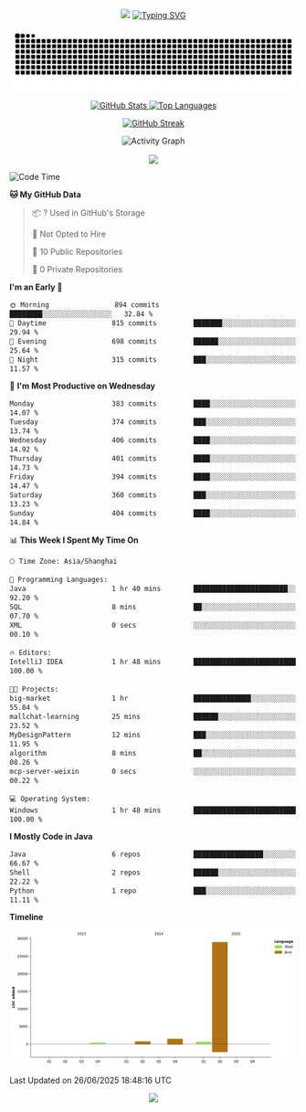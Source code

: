 <!-- -->

<p align="center">
<img src="https://capsule-render.vercel.app/api?type=waving&color=timeGradient&height=300&&section=header&text=HI%20THEME!&fontSize=90&fontAlign=50&fontAlignY=30&desc=I%20am%20AlfonsoKevin!&descAlign=50&descSize=30&descAlignY=60&animation=twinkling" />
    <a align="center" href="https://www.kaijavademo.top/"><img src="https://readme-typing-svg.demolab.com?font=Fira+Code&center=true&pause=1000&width=435&lines=Welcome+to+my+GitHub+profile+page!;%E6%AC%A2%E8%BF%8E%E6%9D%A5%E5%88%B0%E6%88%91%E7%9A%84GitHub%E4%B8%BB%E9%A1%B5%EF%BC%81" alt="Typing SVG" height=200 /> </a>
</p>
 <p align="center"><img src="https://raw.githubusercontent.com/AlfonsoKevin/AlfonsoKevin/output/github-contribution-grid-snake.svg"></p>

</p>


<p align="center" >
  <a href="https://github.com/AlfonsoKevin">  
    <img src="https://github-readme-stats.vercel.app/api/?username=AlfonsoKevin&layout=compact&border_radius=20" width="400"  alt="GitHub Stats" />
  </a>
  <a href="https://www.kaijavademo.top/">
    <img src="https://github-readme-stats.vercel.app/api/top-langs/?username=AlfonsoKevin&layout=compact&border_radius=20" width=400 alt="Top Languages"/>
  </a>
</p>


<p align="center">
    <a href="https://github.com/AlfonsoKevin">
    <img src="https://streak-stats.demolab.com?user=AlfonsoKevin&theme=transparent&hide_border=false%C2%A0%C2%A0%E5%81%87&short_numbers=false%C2%A0%C2%A0%E5%81%87&card_width=595&card_height=234" height="400"  alt="GitHub Streak" />
    </a>
</p>



<p align="center">
    <img width="800" src="https://github-readme-activity-graph.vercel.app/graph?username=AlfonsoKevin&theme=github-compact&hide_border=true&area=true&from=2024-06-01&to=2024-12-31&grid=false&custom_title=Activity%20Graph" alt="Activity Graph" title="Activity Graph" />
</p> 




<p align="center">
	<img align="center" src="https://skillicons.dev/icons?i=idea,java,mysql,redis,spring,rocket,html,css,js,react,linux,py,c,clion,docker,md,stackoverflow&theme=light" />    
</p>


<!--START_SECTION:waka-->
![Code Time](http://img.shields.io/badge/Code%20Time-123%20hrs%2054%20mins-blue)

**🐱 My GitHub Data** 

> 📦 ? Used in GitHub's Storage 
 > 
> 🚫 Not Opted to Hire
 > 
> 📜 10 Public Repositories 
 > 
> 🔑 0 Private Repositories 
 > 
**I'm an Early 🐤** 

```text
🌞 Morning                894 commits         ████████░░░░░░░░░░░░░░░░░   32.84 % 
🌆 Daytime                815 commits         ███████░░░░░░░░░░░░░░░░░░   29.94 % 
🌃 Evening                698 commits         ██████░░░░░░░░░░░░░░░░░░░   25.64 % 
🌙 Night                  315 commits         ███░░░░░░░░░░░░░░░░░░░░░░   11.57 % 
```
📅 **I'm Most Productive on Wednesday** 

```text
Monday                   383 commits         ████░░░░░░░░░░░░░░░░░░░░░   14.07 % 
Tuesday                  374 commits         ███░░░░░░░░░░░░░░░░░░░░░░   13.74 % 
Wednesday                406 commits         ████░░░░░░░░░░░░░░░░░░░░░   14.92 % 
Thursday                 401 commits         ████░░░░░░░░░░░░░░░░░░░░░   14.73 % 
Friday                   394 commits         ████░░░░░░░░░░░░░░░░░░░░░   14.47 % 
Saturday                 360 commits         ███░░░░░░░░░░░░░░░░░░░░░░   13.23 % 
Sunday                   404 commits         ████░░░░░░░░░░░░░░░░░░░░░   14.84 % 
```


📊 **This Week I Spent My Time On** 

```text
🕑︎ Time Zone: Asia/Shanghai

💬 Programming Languages: 
Java                     1 hr 40 mins        ███████████████████████░░   92.20 % 
SQL                      8 mins              ██░░░░░░░░░░░░░░░░░░░░░░░   07.70 % 
XML                      0 secs              ░░░░░░░░░░░░░░░░░░░░░░░░░   00.10 % 

🔥 Editors: 
IntelliJ IDEA            1 hr 48 mins        █████████████████████████   100.00 % 

🐱‍💻 Projects: 
big-market               1 hr                ██████████████░░░░░░░░░░░   55.84 % 
mallchat-learning        25 mins             ██████░░░░░░░░░░░░░░░░░░░   23.52 % 
MyDesignPattern          12 mins             ███░░░░░░░░░░░░░░░░░░░░░░   11.95 % 
algorithm                8 mins              ██░░░░░░░░░░░░░░░░░░░░░░░   08.26 % 
mcp-server-weixin        0 secs              ░░░░░░░░░░░░░░░░░░░░░░░░░   00.22 % 

💻 Operating System: 
Windows                  1 hr 48 mins        █████████████████████████   100.00 % 
```

**I Mostly Code in Java** 

```text
Java                     6 repos             █████████████████░░░░░░░░   66.67 % 
Shell                    2 repos             ██████░░░░░░░░░░░░░░░░░░░   22.22 % 
Python                   1 repo              ███░░░░░░░░░░░░░░░░░░░░░░   11.11 % 
```



**Timeline**

![Lines of Code chart](https://raw.githubusercontent.com/AlfonsoKevin/AlfonsoKevin/main/assets/bar_graph.png)


 Last Updated on 26/06/2025 18:48:16 UTC
<!--END_SECTION:waka-->

<p align="center">
    <a href="https://github.com/AlfonsoKevin"></a><img src="https://img.shields.io/badge/GitHub-grey?logo=github" />
</p>
